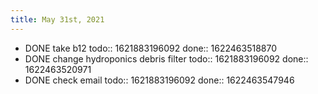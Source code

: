```yaml
---
title: May 31st, 2021
---
```


- DONE take b12
  todo:: 1621883196092
  done:: 1622463518870
- DONE change hydroponics debris filter
  todo:: 1621883196092
  done:: 1622463520971
- DONE check email
  todo:: 1621883196092
  done:: 1622463547946